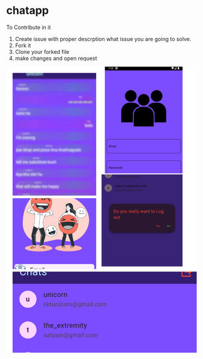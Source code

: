 # chatapp

To Contribute in it
1. Create issue with proper descrption what issue you are going to solve.
2. Fork it
3. Clone your forked file
4. make changes and open request 

![Alt text](<echolink github.png>)